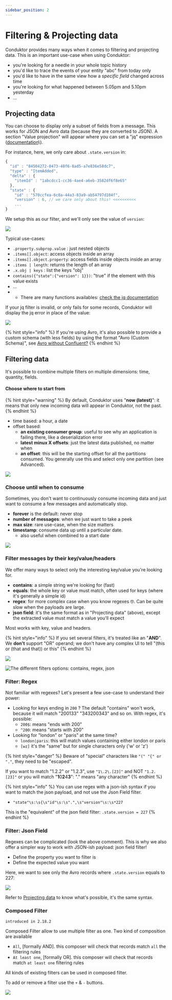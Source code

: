 ```yaml
---
sidebar_position: 2
---
```


# Filtering & Projecting data

Conduktor provides many ways when it comes to filtering and projecting data. This is an important use-case when using Conduktor:

- you're looking for a needle in your whole topic history
- you'd like to trace the events of your entity "abc" from today only
- you'd like to have in the same view how a _specific field_ changed across time
- you're looking for what happened between 5.05pm and 5.10pm yesterday
- ...

## Projecting data

You can choose to display only a subset of fields from a message. This works for JSON and Avro data \(because they are converted to JSON\). A section "Value projection" will appear where you can set a "jq" expression \([documentation](https://stedolan.github.io/jq/manual/v1.5/#.)\).

For instance, here, we only care about `.state.version` in:

```javascript
{
  "id" : "84504272-8473-48f6-8ad5-a7e836e58dc7",
  "type" : "ItemAdded",
  "delta" : {
    "itemId" : "1abcdcc1-cc36-4ae4-a6eb-3582df6f8e65"
  },
  "state" : {
    "id" : "570ccfea-6c8a-44a3-83a9-ab54797d104f",
    "version" : 6, // we care only about this! <<<<<<<<<<
    ...
}
```

We setup this as our filter, and we'll only see the value of `version`:

![](../assets/assets/screenshot-2020-06-25-at-17.05.50%20%281%29.png)

Typical use-cases:

- `.property.subprop.value` : just nested objects
- `.items[].object`: access objects inside an array
- `.items[].object.property`: access fields inside objects inside an array
- `.items | length`: returns the length of an array
- `.x.obj | keys` : list the keys "obj"
- `contains({"state":{"version": 1}})`: "true" if the element with this value exists
- ...
- - There are many functions availables: [check the jq documentation](https://stedolan.github.io/jq/manual/v1.5/#.)

If your jq filter is invalid, or only fails for some records, Conduktor will display the jq error in place of the value:

![](../assets/assets/screenshot-2020-06-25-at-17.25.48.png)

{% hint style="info" %}
If you're using Avro, it's also possible to provide a custom schema \(with less fields\) by using the format "Avro \(Custom Schema\)", see [Avro without Confluent?](../consuming-data)
{% endhint %}

## Filtering data

It's possible to combine multiple filters on multiple dimensions: time, quantity, fields.

#### Choose where to start from

{% hint style="warning" %}
By default, Conduktor uses "**now \(latest\)**": it means that only new incoming data will appear in Conduktor, not the past.
{% endhint %}

- time based: a hour, a date
- offset based:
  - **an existing consumer group**: useful to see why an application is failing there, like a deserialization error
  - **latest minux X offsets**: just the latest data published, no matter when
  - **an offset**: this will be the starting offset for all the partitions consumed. You generally use this and select only one partition \(see Advanced\).

![](../assets/assets/screenshot-2020-06-25-at-17.34.02.png)

### Choose until when to consume

Sometimes, you don't want to continuously consume incoming data and just want to consume a few messages and automatically stop.

- **forever** is the default: never stop
- **number of messages**: when we just want to take a peek
- **max size**: rare use-case, when the size matters
- **timestamp**: consume data up until a particular date.
  - also useful when combined to a start date

![](../assets/assets/screenshot-2020-06-25-at-17.52.07.png)

### Filter messages by their key/value/headers

We offer many ways to select only the interesting key/value you're looking for.

- **contains**: a simple string we're looking for \(fast\)
- **equals**: the whole key or value must match, often used for keys \(where it's generally a simple id\)
- **regex**: for more complex case when you know regexes 🤓. Can be quite slow when the payloads are large.
- **json field**: it's the same format as in "Projecting data" \(above\), except the extracted value must match a value you'll expect

Most works with key, value and headers.

{% hint style="info" %}
If you set several filters, it's treated like an "**AND**".  
We **don't** support "OR" operand; we don't have any complex UI to tell "\(this or \(that and that\)\) or this"
{% endhint %}

![](../assets/assets/screenshot-2020-06-25-at-18.07.45.png)

![The different filters options: contains, regex, json](../assets/assets/screenshot-2020-06-25-at-18.18.03.png)

### Filter: Regex

Not familiar with regexes? Let's present a few use-case to understand their power:

- Looking for keys ending in `200` ? The default "contains" won't work, because it will match "200133" "343200343" and so on. With regex, it's possible:
  - `200$`: means "ends with 200"
  - `^200`: means "starts with 200"
- Looking for "london" or "paris" at the same time?
  - `london|paris`: this will match values containing either london or paris
  - `[wz]` it's the "same" but for single characters only \('w' or 'z'\)

{% hint style="danger" %}
Beware of "special" characters like `"(" "{" or "."`, they need to be "escaped".

If you want to match "1.2.2" or "1.2.3", use `"1\.2\.[23]"` and NOT `"1.2.[23]"` or you will match "**1**0**2**4**3**": "." means "any character"
{% endhint %}

{% hint style="info" %}
You can use regex with a json-ish syntax if you want to match the json payload, and not use the Json Field filter.

- `"state"\s:\s{\s"id"\s:\s".",\s"version"\s:\s*227`

This is the "equivalent" of the json field filter: `.state.version = 227`
{% endhint %}

### Filter: Json Field

Regexes can be complicated \(look the above comment\). This is why we also offer a simpler way to work with JSON-ish payload: json field filter!

- Define the property you want to filter is
- Define the expected value you want

Here, we want to see only the Avro records where `.state.version` equals to 227:

![](../assets/assets/screenshot-2020-06-25-at-18.51.37.png)

Refer to [Projecting data](https://docs.conduktor.io/features/consuming-data#projecting-data) to know what's possible, it's the same syntax.

### Composed Filter

`introduced in 2.18.2`

Composed Filter allow to use multiple filter as one.
Two kind of composition are available

- `All`, [formally AND]. this composer will check that records match `all` the filtering rules
- `At least one`, [formally OR]. this composer will check that records match `at least one` filtering rules

All kinds of existing filters can be used in composed filter.

To add or remove a filter use the `+` & `-` buttons.

![](../assets/assets/produce-and-consume/composable-filter.png)
